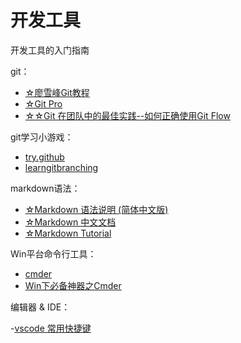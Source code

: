 # 开发工具 #

开发工具的入门指南

git：

- [☆廖雪峰Git教程](https://www.liaoxuefeng.com/wiki/0013739516305929606dd18361248578c67b8067c8c017b000)
- [☆Git Pro](https://git-scm.com/book/zh/v2)
- [☆☆Git 在团队中的最佳实践--如何正确使用Git Flow](http://www.cnblogs.com/cnblogsfans/p/5075073.html)

git学习小游戏：

- [try.github](https://try.github.io)
- [learngitbranching](http://learngitbranching.js.org/)

markdown语法：

- [☆Markdown 语法说明 (简体中文版)](http://wowubuntu.com/markdown/)
- [☆Markdown 中文文档](https://markdown-zh.readthedocs.io/en/latest/)
- [☆Markdown Tutorial](http://www.markdowntutorial.com/)

Win平台命令行工具：

- [cmder](http://cmder.net/)
- [Win下必备神器之Cmder](http://www.jeffjade.com/2016/01/13/2016-01-13-windows-software-cmder/)

编辑器 & IDE：

-[vscode 常用快捷键](http://webfuse.cn/2016/07/20/Visual%20Studio%20Code%E5%B8%B8%E7%94%A8%E5%BF%AB%E6%8D%B7%E9%94%AE/)
